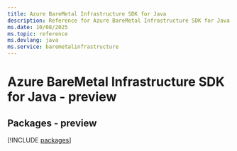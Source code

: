 ```yaml
---
title: Azure BareMetal Infrastructure SDK for Java
description: Reference for Azure BareMetal Infrastructure SDK for Java
ms.date: 10/08/2025
ms.topic: reference
ms.devlang: java
ms.service: baremetalinfrastructure
---
```

# Azure BareMetal Infrastructure SDK for Java - preview
## Packages - preview
[!INCLUDE [packages](baremetal-infrastructure-index.md)]